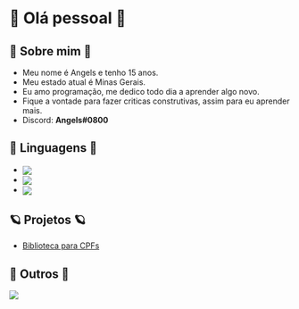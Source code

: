 # 👋 Olá pessoal 👋

## 🎉 Sobre mim 🎉

- Meu nome é Angels e tenho 15 anos.
- Meu estado atual é Minas Gerais.
- Eu amo programação, me dedico todo dia a aprender algo novo.
- Fique a vontade para fazer criticas construtivas, assim para eu aprender mais.
- Discord: <b>Angels#0800</b>

## 🔱  Linguagens 🔱

- <img align="center" src="https://img.shields.io/badge/Lua-1010b5?style=for-the-badge&logo=lua&logoColor=white" /> 


- <img align="center" src="https://img.shields.io/badge/HTML5-E34F26?style=for-the-badge&logo=html5&logoColor=white" />

- <img align="center" src="https://img.shields.io/badge/CSS3-1572B6?style=for-the-badge&logo=css3&logoColor=white" />


## 🪐 Projetos 🪐

- <a href="https://github.com/AngelsDeveloper/biblioteca_cpf">Biblioteca para CPFs</a>

## 🌌 Outros 🌌

<img src="https://github-readme-stats.vercel.app/api/top-langs/?username=AngelsDeveloper&langs_count=5&theme=nightowl&hide=c%23"> 

